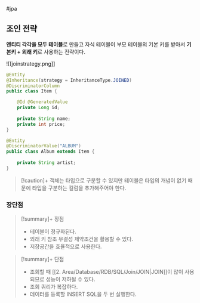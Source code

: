 #jpa 

## 조인 전략
**엔티티 각각을 모두 테이블**로 만들고 자식 테이블이 부모 테이블의 기본 키를 받아서 **기본키 + 외래 키**로 사용하는 전략이다.

![[joinstrategy.png]]
```java
@Entity
@Inheritance(strategy = InheritanceType.JOINED)
@DiscriminatorColumn
public class Item {

    @Id @GeneratedValue
    private Long id;
    
    private String name;
    private int price;
}   

@Entity
@DiscriminatorValue("ALBUM")
public class Album extends Item {
	
    private String artist;
}
```


> [!caution]+ 
> 객체는 타입으로 구분할 수 있지만 테이블은 타입의 개념이 없기 때문에 타입을 구분하는 컬럼을 추가해주어야 한다.

### 장단점
> [!summary]+ 장점
> + 테이블이 정규화된다.
> + 외래 키 참조 무결성 제약조건을 활용할 수 있다.
> + 저장공간을 효율적으로 사용한다.

> [!summary]+ 단점
> + 조회할 때 [[2. Area/Database/RDB/SQL/Join/JOIN|JOIN]]이 많이 사용되므로 성능이 저하될 수 있다.
> + 조회 쿼리가 복잡하다.
> + 데이터를 등록할 INSERT SQL을 두 번 실행한다.
